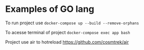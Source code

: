 # Examples of GO lang
To run project use
```docker-compose up --build --remove-orphans```

To acesse terminal of project
```docker-compose exec app bash```

Project use air to hotreload
https://github.com/cosmtrek/air